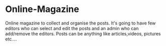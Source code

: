 # Online-Magazine
 Online magazine to collect and organise the posts. It's going to have few editors who can select and edit the posts and an admin who can add/remove the editors. Posts can be anything like articles,videos, pictures etc....

